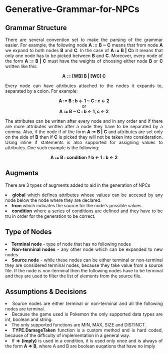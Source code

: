 # Generative-Grammar-for-NPCs
<h2>Grammar Structure</h2>
<p style="text-align: justify">There are several convention set to make the parsing of the grammar easier. 
For example, the following node <b>A := B ~ C</b> means that from node <b>A</b> we expand to both nodes <b>B</b> and <b>C</b>.
In the case of <b>A := B | C</b>b it means that only one node has to be picked between <b>B</b> and <b>C</b>.
Moreover, every node of the form <b>A := B | C</b> must have the weights of choosing either node <b>B</b> or <b>C</b> written like this:</p> 

<div style="text-align: center"><b>A := [WB] B | [WC] C</b></div>

<p style="text-align: justify">Every node can have attributes attached to the nodes it expands to, separated by a colon. 
For example:</p>
<div style="text-align: center"><b>A := B : b <- 1 ~ C : c <- 2</b> <br>or<br> <b>A := B ~ C : b <- 1, c <- 2</b><br></div>
<p style="text-align: justify">The attributes can be written after every node and in any order and if there are more attributes written after a node they have to be separated by a comma. 
Also, if the node if of the form <b>A := B | C</b> and attributes are set only on the side of <b>B</b> then if <b>C</b> is picked they will not be taken into consideration.
Using inline if statements is also supported for assigning values to attributes. One such example is the following:</p>
<div style="text-align: center"><b>A := B : condition ? b <- 1 : b <- 2</b></div>
<h2>Augments</h2>
<p style="text-align: justify">There are 3 types of augments added to aid in the generation of NPCs</p>
<list style="text-align: justify">
<li><b>global</b> which defines attributes whose values can be accesed by any node below the node where they are declared.</li>
<li><b>from</b> which indicates the source for the node's possible values.</li>
<li><b>condition</b> where a series of conditions are defined and they have to be tru in order for the generation to be correct.</li>
</list>
<h2>Type of Nodes </h2>
<list style="text-align: justify">
<li><b>Terminal node</b> - type of node that has no following nodes</li>
<li><b>Non-terminal nodes</b> - any other node which can be expanded to new nodes</li>
<li><b>Source node</b> - while these nodes can be either terminal or non-terminal they are considered terminal nodes, because they take value from a source file.
If the node is non-terminal then the following nodes have to be terminal and they are used to filter the list of elements from the source file.</li>
</list>
<h2>Assumptions & Decisions</h2>
<list style="text-align: justify">
<li>Source nodes are either terminal or non-terminal and all the following nodes are terminal.</li>
<li>Because the game used is Pokemon the only supported data types are int, boolean and string.</li>
<li>The only supported functions are MIN, MAX, SIZE and DISTINCT.</li>
<li><b>TYPE.DamageTaken</b> function is a custom method and is hard coded, because of the difficulty of implementation in a general way.</li>
<li>If <b>=> (imply)</b> is used in a condition, it is used only once and is always of the form <b>A => B</b>, where A and B are boolean euqations that have no imply</li>

</list>